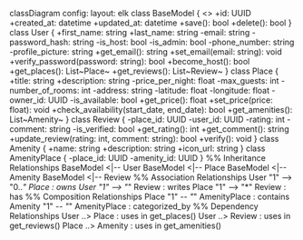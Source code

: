 classDiagram
    config:
        layout: elk
    class BaseModel {
        <<abstract>>
        +id: UUID
        +created_at: datetime
        +updated_at: datetime
        +save(): bool
        +delete(): bool
    }
    class User {
        +first_name: string
        +last_name: string
        -email: string
        -password_hash: string
        -is_host: bool
        -is_admin: bool
        -phone_number: string
        -profile_picture: string
        +get_email(): string
        +set_email(email: string): void
        +verify_password(password: string): bool
        +become_host(): bool
        +get_places(): List~Place~
        +get_reviews(): List~Review~
    }
    class Place {
        +title: string
        +description: string
        -price_per_night: float
        -max_guests: int
        -number_of_rooms: int
        -address: string
        -latitude: float
        -longitude: float
        -owner_id: UUID
        -is_available: bool
        +get_price(): float
        +set_price(price: float): void
        +check_availability(start_date, end_date): bool
        +get_amenities(): List~Amenity~
    }
    class Review {
        -place_id: UUID
        -user_id: UUID
        -rating: int
        -comment: string
        -is_verified: bool
        +get_rating(): int
        +get_comment(): string
        +update_review(rating: int, comment: string): bool
        +verify(): void
    }
    class Amenity {
        +name: string
        +description: string
        +icon_url: string
    }
    class AmenityPlace {
        -place_id: UUID
        -amenity_id: UUID
    }
    %% Inheritance Relationships
    BaseModel <|-- User
    BaseModel <|-- Place
    BaseModel <|-- Amenity
    BaseModel <|-- Review
    %% Association Relationships
    User "1" --> "0..*" Place : owns
    User "1" --> "*" Review : writes
    Place "1" --> "*" Review : has
    %% Composition Relationships
    Place "1" *-- "*" AmenityPlace : contains
    Amenity "1" *-- "*" AmenityPlace : categorized_by
    %% Dependency Relationships
    User ..> Place : uses in get_places()
    User ..> Review : uses in get_reviews()
    Place ..> Amenity : uses in get_amenities()
